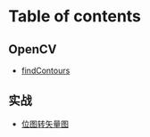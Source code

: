 # Table of contents

## OpenCV

* [findContours](README.md)

## 实战 <a href="#example" id="example"></a>

* [位图转矢量图](example/bitmap-to-svg.md)
